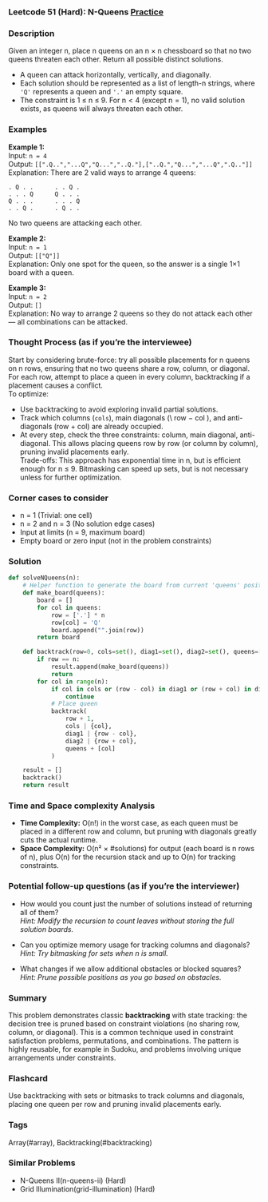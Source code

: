 ### Leetcode 51 (Hard): N-Queens [Practice](https://leetcode.com/problems/n-queens)

### Description  
Given an integer n, place n queens on an n × n chessboard so that no two queens threaten each other. Return all possible distinct solutions.  
- A queen can attack horizontally, vertically, and diagonally.  
- Each solution should be represented as a list of length-n strings, where `'Q'` represents a queen and `'.'` an empty square.  
- The constraint is 1 ≤ n ≤ 9. For n < 4 (except n = 1), no valid solution exists, as queens will always threaten each other.  

### Examples  

**Example 1:**  
Input: `n = 4`  
Output: `[[".Q..","...Q","Q...","..Q."],["..Q.","Q...","...Q",".Q.."]]`  
Explanation: There are 2 valid ways to arrange 4 queens:
```
. Q . .      . . Q .
. . . Q      Q . . .
Q . . .      . . . Q
. . Q .      . Q . .
```
No two queens are attacking each other.

**Example 2:**  
Input: `n = 1`  
Output: `[["Q"]]`  
Explanation: Only one spot for the queen, so the answer is a single 1×1 board with a queen.

**Example 3:**  
Input: `n = 2`  
Output: `[]`  
Explanation: No way to arrange 2 queens so they do not attack each other — all combinations can be attacked.

### Thought Process (as if you’re the interviewee)  
Start by considering brute-force: try all possible placements for n queens on n rows, ensuring that no two queens share a row, column, or diagonal. For each row, attempt to place a queen in every column, backtracking if a placement causes a conflict.  
To optimize:
- Use backtracking to avoid exploring invalid partial solutions.
- Track which columns (`cols`), main diagonals (\ row − col \), and anti-diagonals (row + col) are already occupied.
- At every step, check the three constraints: column, main diagonal, anti-diagonal.
This allows placing queens row by row (or column by column), pruning invalid placements early.  
Trade-offs: This approach has exponential time in n, but is efficient enough for n ≤ 9. Bitmasking can speed up sets, but is not necessary unless for further optimization.

### Corner cases to consider  
- n = 1 (Trivial: one cell)
- n = 2 and n = 3 (No solution edge cases)
- Input at limits (n = 9, maximum board)
- Empty board or zero input (not in the problem constraints)

### Solution

```python
def solveNQueens(n):
    # Helper function to generate the board from current 'queens' positions
    def make_board(queens):
        board = []
        for col in queens:
            row = ['.'] * n
            row[col] = 'Q'
            board.append("".join(row))
        return board

    def backtrack(row=0, cols=set(), diag1=set(), diag2=set(), queens=[]):
        if row == n:
            result.append(make_board(queens))
            return
        for col in range(n):
            if col in cols or (row - col) in diag1 or (row + col) in diag2:
                continue
            # Place queen
            backtrack(
                row + 1,
                cols | {col},
                diag1 | {row - col},
                diag2 | {row + col},
                queens + [col]
            )

    result = []
    backtrack()
    return result
```

### Time and Space complexity Analysis  

- **Time Complexity:** O(n!) in the worst case, as each queen must be placed in a different row and column, but pruning with diagonals greatly cuts the actual runtime.
- **Space Complexity:** O(n² × #solutions) for output (each board is n rows of n), plus O(n) for the recursion stack and up to O(n) for tracking constraints.

### Potential follow-up questions (as if you’re the interviewer)  

- How would you count just the number of solutions instead of returning all of them?  
  *Hint: Modify the recursion to count leaves without storing the full solution boards.*

- Can you optimize memory usage for tracking columns and diagonals?
  *Hint: Try bitmasking for sets when n is small.*

- What changes if we allow additional obstacles or blocked squares?  
  *Hint: Prune possible positions as you go based on obstacles.*

### Summary
This problem demonstrates classic **backtracking** with state tracking: the decision tree is pruned based on constraint violations (no sharing row, column, or diagonal). This is a common technique used in constraint satisfaction problems, permutations, and combinations. The pattern is highly reusable, for example in Sudoku, and problems involving unique arrangements under constraints.


### Flashcard
Use backtracking with sets or bitmasks to track columns and diagonals, placing one queen per row and pruning invalid placements early.

### Tags
Array(#array), Backtracking(#backtracking)

### Similar Problems
- N-Queens II(n-queens-ii) (Hard)
- Grid Illumination(grid-illumination) (Hard)
